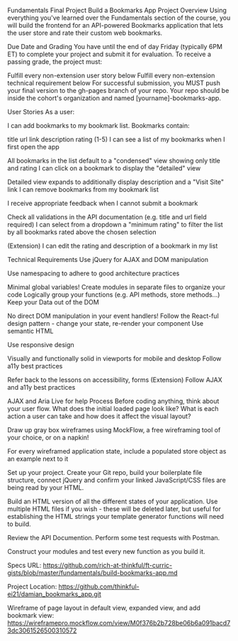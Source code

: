 Fundamentals Final Project
Build a Bookmarks App
Project Overview
Using everything you've learned over the Fundamentals section of the course, you will build the frontend for an API-powered Bookmarks application that lets the user store and rate their custom web bookmarks.

Due Date and Grading
You have until the end of day Friday (typically 6PM ET) to complete your project and submit it for evaluation. To receive a passing grade, the project must:

Fulfill every non-extension user story below
Fulfill every non-extension technical requirement below
For successful submission, you MUST push your final version to the gh-pages branch of your repo. Your repo should be inside the cohort's organization and named [yourname]-bookmarks-app.

User Stories
As a user:

I can add bookmarks to my bookmark list. Bookmarks contain:

title
url link
description
rating (1-5)
I can see a list of my bookmarks when I first open the app

All bookmarks in the list default to a "condensed" view showing only title and rating
I can click on a bookmark to display the "detailed" view

Detailed view expands to additionally display description and a "Visit Site" link
I can remove bookmarks from my bookmark list

I receive appropriate feedback when I cannot submit a bookmark

Check all validations in the API documentation (e.g. title and url field required)
I can select from a dropdown a "minimum rating" to filter the list by all bookmarks rated above the chosen selection

(Extension) I can edit the rating and description of a bookmark in my list

Technical Requirements
Use jQuery for AJAX and DOM manipulation

Use namespacing to adhere to good architecture practices

Minimal global variables!
Create modules in separate files to organize your code
Logically group your functions (e.g. API methods, store methods...)
Keep your Data out of the DOM

No direct DOM manipulation in your event handlers!
Follow the React-ful design pattern - change your state, re-render your component
Use semantic HTML

Use responsive design

Visually and functionally solid in viewports for mobile and desktop
Follow a11y best practices

Refer back to the lessons on accessibility, forms
(Extension) Follow AJAX and a11y best practices

AJAX and Aria Live for help
Process
Before coding anything, think about your user flow. What does the initial loaded page look like? What is each action a user can take and how does it affect the visual layout?

Draw up gray box wireframes using MockFlow, a free wireframing tool of your choice, or on a napkin!

For every wireframed application state, include a populated store object as an example next to it

Set up your project. Create your Git repo, build your boilerplate file structure, connect jQuery and confirm your linked JavaScript/CSS files are being read by your HTML.

Build an HTML version of all the different states of your application. Use multiple HTML files if you wish - these will be deleted later, but useful for establishing the HTML strings your template generator functions will need to build.

Review the API Documention. Perform some test requests with Postman.

Construct your modules and test every new function as you build it.

Specs URL:
https://github.com/rich-at-thinkful/ft-curric-gists/blob/master/fundamentals/build-bookmarks-app.md

Project Location:
https://github.com/thinkful-ei21/damian_bookmarks_app.git

Wireframe of page layout in default view, expanded view, and add bookmark view:
https://wireframepro.mockflow.com/view/M0f376b2b728be06b6a091bacd73dc3061526500310572